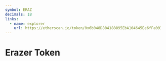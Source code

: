 ```yaml
---
symbol: ERAZ
decimals: 18
links:
  - name: explorer
    url: https://etherscan.io/token/0x6b048D884188895EbA104645Ee6fFa093fe80a07
---
```


# Erazer Token
